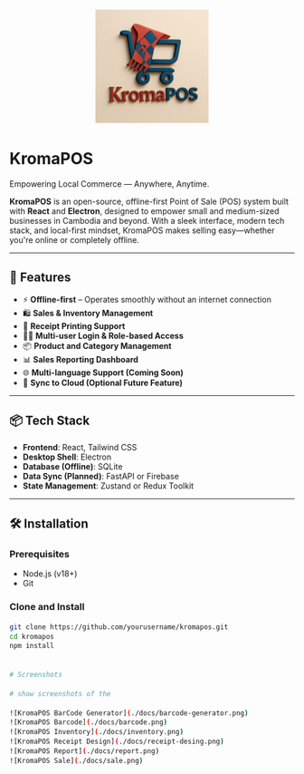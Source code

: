 

<h1 align="center">
  <img src="./public/logo.png" alt="KromaPOS Logo" width="200"/>
  <h1>KromaPOS</h1>
  <p>Empowering Local Commerce — Anywhere, Anytime.</p>
</h1>


**KromaPOS** is an open-source, offline-first Point of Sale (POS) system built with **React** and **Electron**, designed to empower small and medium-sized businesses in Cambodia and beyond. With a sleek interface, modern tech stack, and local-first mindset, KromaPOS makes selling easy—whether you're online or completely offline.

---

## 🌟 Features

- ⚡ **Offline-first** – Operates smoothly without an internet connection
- 🛍️ **Sales & Inventory Management**
- 🧾 **Receipt Printing Support**
- 🧑‍💼 **Multi-user Login & Role-based Access**
- 📦 **Product and Category Management**
- 📊 **Sales Reporting Dashboard**
- 🌐 **Multi-language Support (Coming Soon)**
- 🔄 **Sync to Cloud (Optional Future Feature)**

---

## 📦 Tech Stack

- **Frontend**: React, Tailwind CSS
- **Desktop Shell**: Electron
- **Database (Offline)**: SQLite
- **Data Sync (Planned)**: FastAPI or Firebase
- **State Management**: Zustand or Redux Toolkit

---

## 🛠️ Installation

### Prerequisites

- Node.js (v18+)
- Git

### Clone and Install

```bash
git clone https://github.com/yourusername/kromapos.git
cd kromapos
npm install


# Screenshots

# show screenshots of the 

![KromaPOS BarCode Generator](./docs/barcode-generator.png)
![KromaPOS Barcode](./docs/barcode.png)
![KromaPOS Inventory](./docs/inventory.png)
![KromaPOS Receipt Design](./docs/receipt-desing.png)
![KromaPOS Report](./docs/report.png)
![KromaPOS Sale](./docs/sale.png)

